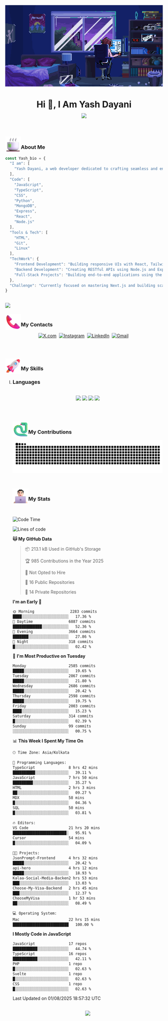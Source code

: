 <img align='center' src="header.gif" >

<div align="center">
    <h1>Hi 👋, I Am Yash Dayani <br> <img src="https://komarev.com/ghpvc/?username=YashDayani&color=F8BAAA&style=flat"></h1><br>
</div>

<br>
        
<img align='left' src="https://github.com/Ayon-SSP/Ayon-SSP/blob/main/Profile2/cofi.png" width="50">
<h3>About Me</h3>

```javascript
const Yash_bio = {
  "I am": [
    "Yash Dayani, a web developer dedicated to crafting seamless and engaging digital experiences."
  ],
  "Code": [
    "JavaScript",
    "TypeScript",
    "CSS",
    "Python",
    "MongoDB",
    "Express",
    "React",
    "Node.js"
  ],
  "Tools & Tech": [
    "HTML",
    "Git",
    "Linux"
  ],
  "TechWork": {
    "Frontend Development": "Building responsive UIs with React, Tailwind CSS, and component libraries like ShadCN UI",
    "Backend Development": "Creating RESTful APIs using Node.js and Express",
    "Full-Stack Projects": "Building end-to-end applications using the MERN stack"
  },
  "Challenge": "Currently focused on mastering Next.js and building scalable full-stack applications with TypeScript."
}
```

<br/>
 <img src="https://github-profile-trophy.vercel.app/?username=yashdayani&column=8&margin-w=20&margin-h=20">
<br/>
<br/>

<img align='left' src="Telephone.png" width="50">
<h3>My Contacts</h3>
<div align="center"> 
    <a href="https://twitter.com/yash_dayani"><img src="https://img.shields.io/badge/X-%23000000.svg?style=for-the-badge&logo=X&logoColor=white" alt="X.com" /></a>&nbsp;
    <a href="https://instagram.com/yash.dayani"><img src="https://img.shields.io/badge/instagram-%23E4405F.svg?&style=for-the-badge&logo=instagram&logoColor=white" alt="Instagram" /></a>&nbsp;
    <a href="https://www.linkedin.com/in/yashday/"><img src="https://img.shields.io/badge/linkedin-%230077B5.svg?&style=for-the-badge&logo=linkedin&logoColor=white" alt="LinkedIn" /></a>&nbsp;
    <a href="mailto:yashdayani0@gmail.com?cc=yash4work+viaGithub@proton.me&subject=Hello%20Yash!"><img src="https://img.shields.io/badge/gmail-%23D14836.svg?&style=for-the-badge&logo=gmail&logoColor=white" alt="Gmail"/></a>&nbsp;
</div>

<br/>
<h2></h2>
<br/>

<img align='left' src="Rocket.png" width="50">
<h3>My Skills</h3>
<ol type="I">
    <li><h3>Languages</h3> <br>
        <!-- Languages -->
        <div align="center"> 
            <img src="https://img.shields.io/badge/html5-%23E34F26.svg?style=for-the-badge&logo=html5&logoColor=white&color=F4470B">
            <img src="https://img.shields.io/badge/css3-%231572B6.svg?style=for-the-badge&logo=css3&logoColor=white&color=2862E9">
            <img src="https://img.shields.io/badge/javascript-%23323330.svg?style=for-the-badge&logo=javascript&logoColor=%23F7DF1E">
            <img src="https://img.shields.io/badge/python-3670A0?style=for-the-badge&logo=python&logoColor=ffdd54&color=4886B7">
        </div>
    </li>
<!-- Frameworks -->
<!-- Tools -->
<!-- OS <img src=""> -->

<br/>
<h2></h2>
<br/>

<img align='left' src="Snake.png" width="50">
<h3>My Contributions</h3>
<img alt="snake eating my contributions" src="https://raw.githubusercontent.com/yashdayani/yashdayani/output/github-contribution-grid-snake.svg">

<br/>
<h2></h2>
<br/>

<img align='left' src="Stats.png" width="50">
<h3>My Stats</h3>
<br>

<!--START_SECTION:waka-->
![Code Time](http://img.shields.io/badge/Code%20Time-907%20hrs%2056%20mins-blue)

![Lines of code](https://img.shields.io/badge/From%20Hello%20World%20I%27ve%20Written-4.9%20million%20lines%20of%20code-blue)

**🐱 My GitHub Data** 

> 📦 213.1 kB Used in GitHub's Storage 
 > 
> 🏆 985 Contributions in the Year 2025
 > 
> 🚫 Not Opted to Hire
 > 
> 📜 16 Public Repositories 
 > 
> 🔑 14 Private Repositories 
 > 
**I'm an Early 🐤** 

```text
🌞 Morning                2283 commits        ████░░░░░░░░░░░░░░░░░░░░░   17.36 % 
🌆 Daytime                6887 commits        █████████████░░░░░░░░░░░░   52.36 % 
🌃 Evening                3664 commits        ███████░░░░░░░░░░░░░░░░░░   27.86 % 
🌙 Night                  318 commits         █░░░░░░░░░░░░░░░░░░░░░░░░   02.42 % 
```
📅 **I'm Most Productive on Tuesday** 

```text
Monday                   2585 commits        █████░░░░░░░░░░░░░░░░░░░░   19.65 % 
Tuesday                  2867 commits        █████░░░░░░░░░░░░░░░░░░░░   21.80 % 
Wednesday                2686 commits        █████░░░░░░░░░░░░░░░░░░░░   20.42 % 
Thursday                 2598 commits        █████░░░░░░░░░░░░░░░░░░░░   19.75 % 
Friday                   2003 commits        ████░░░░░░░░░░░░░░░░░░░░░   15.23 % 
Saturday                 314 commits         █░░░░░░░░░░░░░░░░░░░░░░░░   02.39 % 
Sunday                   99 commits          ░░░░░░░░░░░░░░░░░░░░░░░░░   00.75 % 
```


📊 **This Week I Spent My Time On** 

```text
🕑︎ Time Zone: Asia/Kolkata

💬 Programming Languages: 
TypeScript               8 hrs 42 mins       ██████████░░░░░░░░░░░░░░░   39.11 % 
JavaScript               7 hrs 50 mins       █████████░░░░░░░░░░░░░░░░   35.27 % 
HTML                     2 hrs 3 mins        ██░░░░░░░░░░░░░░░░░░░░░░░   09.27 % 
MDX                      58 mins             █░░░░░░░░░░░░░░░░░░░░░░░░   04.36 % 
SQL                      50 mins             █░░░░░░░░░░░░░░░░░░░░░░░░   03.81 % 

🔥 Editors: 
VS Code                  21 hrs 20 mins      ████████████████████████░   95.91 % 
Cursor                   54 mins             █░░░░░░░░░░░░░░░░░░░░░░░░   04.09 % 

🐱‍💻 Projects: 
JsonPrompt-Frontend      4 hrs 32 mins       █████░░░░░░░░░░░░░░░░░░░░   20.42 % 
api-hero                 4 hrs 12 mins       █████░░░░░░░░░░░░░░░░░░░░   18.93 % 
Kalaa-Social-Media-Backen2 hrs 53 mins       ███░░░░░░░░░░░░░░░░░░░░░░   13.03 % 
Choose-My-Visa-Backend   2 hrs 45 mins       ███░░░░░░░░░░░░░░░░░░░░░░   12.37 % 
ChooseMyVisa             1 hr 53 mins        ██░░░░░░░░░░░░░░░░░░░░░░░   08.49 % 

💻 Operating System: 
Mac                      22 hrs 15 mins      █████████████████████████   100.00 % 
```

**I Mostly Code in JavaScript** 

```text
JavaScript               17 repos            ███████████░░░░░░░░░░░░░░   44.74 % 
TypeScript               16 repos            ███████████░░░░░░░░░░░░░░   42.11 % 
PHP                      1 repo              █░░░░░░░░░░░░░░░░░░░░░░░░   02.63 % 
Svelte                   1 repo              █░░░░░░░░░░░░░░░░░░░░░░░░   02.63 % 
CSS                      1 repo              █░░░░░░░░░░░░░░░░░░░░░░░░   02.63 % 
```




 Last Updated on 01/08/2025 18:57:32 UTC
<!--END_SECTION:waka-->

<br>

<div align="center"> 
    <img src ="https://github-readme-streak-stats-one-livid-37.vercel.app/?user=yashdayani&theme=swift&hide_border=true&background=FFFFFF00">
</div>



